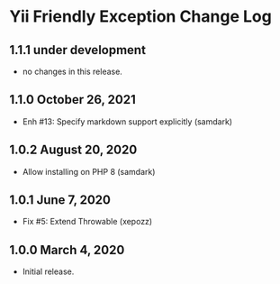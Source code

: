 # Yii Friendly Exception Change Log


## 1.1.1 under development

- no changes in this release.

## 1.1.0 October 26, 2021

- Enh #13: Specify markdown support explicitly (samdark)

## 1.0.2 August 20, 2020

- Allow installing on PHP 8 (samdark)

## 1.0.1 June 7, 2020

- Fix #5: Extend Throwable (xepozz)

## 1.0.0 March 4, 2020

- Initial release.
